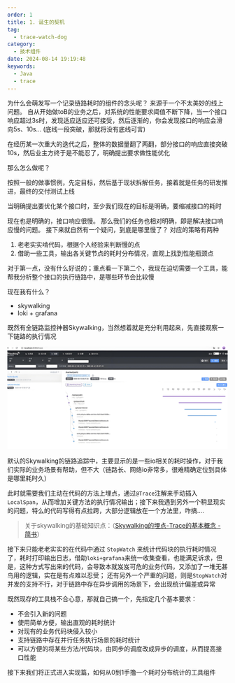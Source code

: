 ```yaml
---
order: 1
title: 1. 诞生的契机
tag:
  - trace-watch-dog
category:
  - 技术组件
date: 2024-08-14 19:19:48
keywords:
  - Java
  - trace
---
```


为什么会萌发写一个记录链路耗时的组件的念头呢？ 来源于一个不太美妙的线上问题。 自从开始做toB的业务之后，对系统的性能要求阈值不断下降，当一个接口响应超过3s时，发现适应适应还可接受，然后逐渐的，你会发现接口的响应会滑向5s、10s... (底线一段突破，那就将没有底线可言)

在经历某一次重大的迭代之后，整体的数据量翻了两翻，部分接口的响应直接突破10s，然后业主方终于是不能忍了，明确提出要求做性能优化

那么怎么做呢？

按照一般的做事惯例，先定目标，然后基于现状拆解任务，接着就是任务的研发推进，最终的交付测试上线


当明确提出要优化某个接口时，至少我们现在的目标是明确，要缩减接口的耗时

现在也是明确的，接口响应很慢。 那么我们的任务也相对明确，即是解决接口响应慢的问题。 接下来就自然有一个疑问，到底是哪里慢了？ 对应的策略有两种

1. 老老实实啃代码，根据个人经验来判断慢的点
2. 借助一些工具，输出各关键节点的耗时分布情况，直观上找到性能瓶颈点


对于第一点，没有什么好说的；重点看一下第二个，我现在迫切需要一个工具，能帮我分析整个接口的执行链路中，是哪些环节会比较慢

现在我有什么？

- skywalking
- loki + grafana

既然有全链路监控神器Skywalking，当然想着就是充分利用起来，先直接观察一下链路的执行情况

![来自网图](/imgs/column/trace/00-skywalking.jpg)

默认的Skywalking的链路追踪中，主要显示的是一些io相关的耗时操作，对于我们实际的业务场景有帮助，但不大（链路长、网络io非常多，很难精确定位到具体是哪里耗时久）

此时就需要我们主动在代码的方法上埋点，通过`@Trace`注解来手动插入`LocalSpan`，从而增加关键方法的执行情况输出；接下来我遇到另外一个稍显现实的问题，特么的代码写得有点拉跨，大部分逻辑放在一个方法里，咋搞....

> 关于skywalking的基础知识点：（[Skywalking的埋点-Trace的基本概念 - 简书](https://www.jianshu.com/p/541eb76c6edc)）


接下来只能老老实实的在代码中通过 `StopWatch` 来统计代码块的执行耗时情况了，耗时打印输出日志，借助`loki+grafana`来统一收集查看，也能满足诉求，但是，这种方式写出来的代码，会导致本就岌岌可危的业务代码，又添加了一堆无甚鸟用的逻辑，实在是有点难以忍受； 还有另外一个严重的问题，则是`StopWatch`对并发的支持不行，对于链路中存在异步调用的场景下，会出现统计偏差或异常


既然现存的工具栈不合心意，那就自己搞一个，先指定几个基本要求：

- 不会引入新的问题
- 使用简单方便，输出直观的耗时统计
- 对现有的业务代码块侵入较小
- 支持链路中存在并行任务执行场景的耗时统计
- 可以方便的将某些方法/代码块，由同步的调度改成异步的调度，从而提高接口性能


接下来我们将正式进入实现篇，如何从0到1手撸一个耗时分布统计的工具组件

